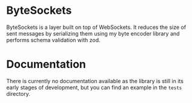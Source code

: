 # ByteSockets

ByteSockets is a layer built on top of WebSockets. It reduces the size of sent messages by serializing them using my byte encoder library and performs schema validation with zod.

# Documentation

There is currently no documentation available as the library is still in its early stages of development, but you can find an example in the `tests` directory.
